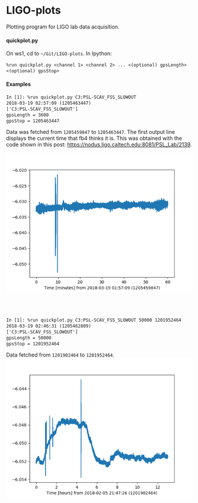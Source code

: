 # LIGO-plots
Plotting program for LIGO lab data acquisition.

#### quickplot.py

On ws1, cd to `~/Git/LIGO-plots`. In Ipython: 
```
%run quickplot.py <channel 1> <channel 2> ... <(optional) gpsLength> <(optional) gpsStop>
```

#### Examples
```
In [1]: %run quickplot.py C3:PSL-SCAV_FSS_SLOWOUT
2018-03-19 02:57:09 (1205463447)
['C3:PSL-SCAV_FSS_SLOWOUT']
gpsLength = 3600
gpsStop = 1205463447
```
Data was fetched from `1205459847` to `1205463447`. The first output line displays the current time that fb4 thinks it is. This was obtained with the code shown in this post: https://nodus.ligo.caltech.edu:8081/PSL_Lab/2139.

![alt text][graph2]

<br></br>
```
In [1]: %run quickplot.py C3:PSL-SCAV_FSS_SLOWOUT 50000 1201952464
2018-03-19 02:46:31 (1205462809)
['C3:PSL-SCAV_FSS_SLOWOUT']
gpsLength = 50000
gpsStop = 1201952464
```
Data fetched from `1201902464` to `1201952464`. 
![alt text][graph1]

[graph1]: https://github.com/shufay/LIGO-plots/blob/master/figures/Figure_1.png
[graph2]: https://github.com/shufay/LIGO-plots/blob/master/figures/Figure_2.png
